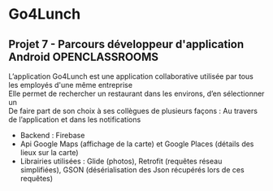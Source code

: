 # Go4Lunch

## Projet 7 - Parcours développeur d'application Android OPENCLASSROOMS

L’application Go4Lunch est une application collaborative utilisée par tous les employés d'une même entreprise  
Elle permet de rechercher un restaurant dans les environs, d’en sélectionner un  
De faire part de son choix à ses collègues de plusieurs façons : Au travers de l’application et dans les notifications  


* Backend : Firebase  
* Api Google Maps (affichage de la carte) et Google Places (détails des lieux sur la carte)  
* Librairies utilisées : Glide (photos), Retrofit (requêtes réseau simplifiées), GSON (désérialisation des Json récupérés lors de ces requêtes)  
